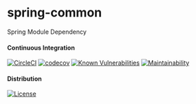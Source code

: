 # spring-common
Spring Module Dependency

#### Continuous Integration

[![CircleCI](https://circleci.com/gh/polyglotted/spring-common.svg?style=shield)](https://circleci.com/gh/polyglotted/spring-common)  [![codecov](https://codecov.io/gh/polyglotted/spring-common/branch/master/graph/badge.svg?style=shield)](https://codecov.io/gh/polyglotted/spring-common)  [![Known Vulnerabilities](https://snyk.io/test/github/polyglotted/spring-common/badge.svg?&style=shield)](https://snyk.io/test/github/polyglotted/spring-common?targetFile=build.gradle)  [![Maintainability](https://api.codeclimate.com/v1/badges/1ae2b9de3c0be6ff8955/maintainability)](https://codeclimate.com/github/polyglotted/spring-common/maintainability)

#### Distribution

[![License](https://img.shields.io/badge/License-Apache%202.0-blue.svg?style=shield)](https://opensource.org/licenses/Apache-2.0)  